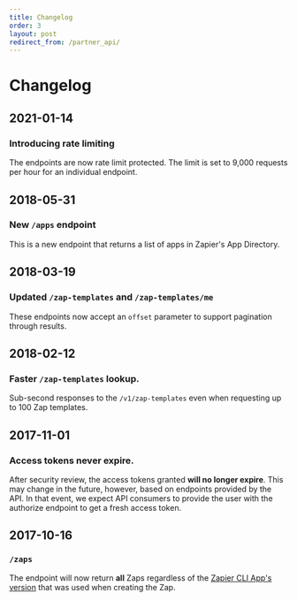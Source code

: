 ```yaml
---
title: Changelog
order: 3
layout: post
redirect_from: /partner_api/
---
```


# Changelog

## 2021-01-14

### Introducing rate limiting

The endpoints are now rate limit protected. The limit is set to 9,000 requests per hour for an individual endpoint.

## 2018-05-31

### New `/apps` endpoint

This is a new endpoint that returns a list of apps in Zapier's App Directory.

## 2018-03-19

### Updated `/zap-templates` and `/zap-templates/me`

These endpoints now accept an `offset` parameter to support pagination through results.

## 2018-02-12

### Faster `/zap-templates` lookup.

Sub-second responses to the `/v1/zap-templates` even when requesting up to 100 Zap templates.

## 2017-11-01

### Access tokens never expire.

After security review, the access tokens granted **will no longer expire**. This may change in the future, however, based on endpoints provided by the API. In that event, we expect API consumers to provide the user with the authorize endpoint to get a fresh access token.

## 2017-10-16

###  `/zaps`

The endpoint will now return **all** Zaps regardless of the [Zapier CLI App's version](https://github.com/zapier/zapier-platform-cli) that was used when creating the Zap.
